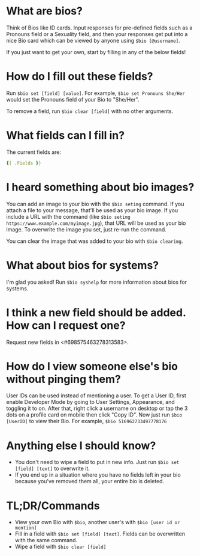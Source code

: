 # What are bios?

Think of Bios like ID cards. Input responses for pre-defined fields such as a Pronouns field or a Sexuality field, and then your responses get put into a nice Bio card which can be viewed by anyone using `$bio [@username]`.

If you just want to get your own, start by filling in any of the below fields!

# How do I fill out these fields?

Run `$bio set [field] [value]`. For example, `$bio set Pronouns She/Her` would set the Pronouns field of your Bio to "She/Her".

To remove a field, run `$bio clear [field]` with no other arguments.

# What fields can I fill in?

The current fields are:

```yml
{{ .Fields }}
```

# I heard something about bio images?

You can add an image to your bio with the `$bio setimg` command. If you attach a file to your message, that'll be used as your bio image. If you include a URL with the command (like `$bio setimg https://www.example.com/myimage.jpg`), that URL will be used as your bio image. To overwrite the image you set, just re-run the command.

You can clear the image that was added to your bio with `$bio clearimg`.

# What about bios for systems?

I'm glad you asked! Run `$bio syshelp` for more information about bios for systems.

# I think a new field should be added. How can I request one?

Request new fields in <#698575463278313583>.

# How do I view someone else's bio without pinging them?

User IDs can be used instead of mentioning a user. To get a User ID, first enable Developer Mode by going to User Settings, Appearance, and toggling it to on. After that, right click a username on desktop or tap the 3 dots on a profile card on mobile then click "Copy ID".
Now just run `$bio [UserID]` to view their Bio. For example, `$bio 516962733497778176`

# Anything else I should know?

- You don't need to wipe a field to put in new info. Just run `$bio set [field] [text]` to overwrite it.
- If you end up in a situation where you have no fields left in your bio because you've removed them all, your entire bio is deleted.

# TL;DR/Commands

- View your own Bio with `$bio`, another user's with `$bio [user id or mention]`
- Fill in a field with `$bio set [field] [text]`. Fields can be overwritten with the same command.
- Wipe a field with `$bio clear [field]`
